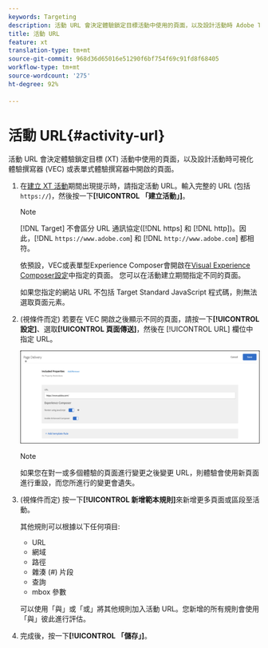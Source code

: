 ```yaml
---
keywords: Targeting
description: 活動 URL 會決定體驗鎖定目標活動中使用的頁面，以及設計活動時 Adobe Target 可視化體驗撰寫器 (VEC) 或表單式體驗撰寫器中開啟的頁面。
title: 活動 URL
feature: xt
translation-type: tm+mt
source-git-commit: 968d36d65016e51290f6bf754f69c91fd8f68405
workflow-type: tm+mt
source-wordcount: '275'
ht-degree: 92%

---
```



# 活動 URL{#activity-url}

活動 URL 會決定體驗鎖定目標 (XT) 活動中使用的頁面，以及設計活動時可視化體驗撰寫器 (VEC) 或表單式體驗撰寫器中開啟的頁面。

1. 在[建立 XT 活動](/help/c-activities/t-experience-target/t-xt-create/xt-create.md)期間出現提示時，請指定活動 URL。輸入完整的 URL (包括 `https://`)，然後按一下&#x200B;**[!UICONTROL 「建立活動」]**。

   >[!NOTE]
   >
   >[!DNL Target] 不會區分 URL 通訊協定([!DNL https] 和 [!DNL http])。因此，[!DNL `https://www.adobe.com`] 和 [!DNL `http://www.adobe.com`] 都相符。
   >
   >依預設，VEC或表單型Experience Composer會開啟在[Visual Experience Composer設定](/help/administrating-target/visual-experience-composer-set-up.md)中指定的頁面。 您可以在活動建立期間指定不同的頁面。
   >
   >如果您指定的網站 URL 不包括 Target Standard JavaScript 程式碼，則無法選取頁面元素。

1. (視條件而定) 若要在 VEC 開啟之後顯示不同的頁面，請按一下&#x200B;**[!UICONTROL 設定]**、選取&#x200B;**[!UICONTROL 頁面傳送]**，然後在 [!UICONTROL URL] 欄位中指定 URL。

   ![頁面傳送對話方塊](/help/c-activities/t-experience-target/t-xt-create/assets/url-config-new.png)

   >[!NOTE]
   >
   >如果您在對一或多個體驗的頁面進行變更之後變更 URL，則體驗會使用新頁面進行重設，而您所進行的變更會遺失。

1. (視條件而定) 按一下&#x200B;**[!UICONTROL 新增範本規則]**&#x200B;來新增更多頁面或區段至活動。

   其他規則可以根據以下任何項目:

   * URL
   * 網域
   * 路徑
   * 雜湊 (#) 片段
   * 查詢
   * mbox 參數

   可以使用「與」或「或」將其他規則加入活動 URL。您新增的所有規則會使用「與」彼此進行評估。

1. 完成後，按一下&#x200B;**[!UICONTROL 「儲存」]**。